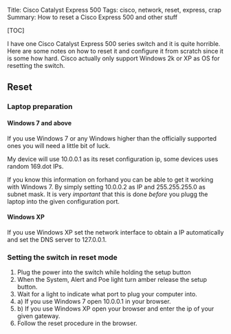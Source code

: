 Title: Cisco Catalyst Express 500 
Tags: cisco, network, reset, express, crap
Summary: How to reset a Cisco Express 500 and other stuff

[TOC]

I have one Cisco Catalyst Express 500 series switch and it is quite horrible. Here are some notes on how to reset it and configure it from scratch since it is some how hard. Cisco actually only support Windows 2k or XP as OS for resetting the switch.

## Reset

### Laptop preparation 

#### Windows 7 and above
If you use Windows 7 or any Windows higher than the officially supported ones you will need a little bit of luck.

My device will use 10.0.0.1 as its reset configuration ip, some devices uses random 169.dot IPs. 

If you know this information on forhand you can be able to get it working with Windows 7. By simply setting 10.0.0.2 as IP and 255.255.255.0 as subnet mask. It is very _important_ that this is done _before_ you plugg the laptop into the given configuration port.

#### Windows XP
If you use Windows XP set the network interface to obtain a IP automatically and set the DNS server to 127.0.0.1.


### Setting the switch in reset mode

1. Plug the power into the switch while holding the setup button
2. When the System, Alert and Poe light turn amber release the setup button.
3. Wait for a light to indicate what port to plug your computer into.
4. a) If you use Windows 7 open 10.0.0.1 in your browser.
4. b) If you use Windows XP open your browser and enter the ip of your given gateway.
5. Follow the reset procedure in the browser.

